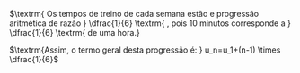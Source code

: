 $\textrm{ Os tempos de treino de cada semana estão e progressão aritmética de razão } \dfrac{1}{6} \textrm{ , pois 10 minutos corresponde a } \dfrac{1}{6} \textrm{  de uma hora.} 

$\textrm{Assim, o termo geral desta progressão é: } u_n=u_1+(n-1) \times \dfrac{1}{6}$